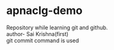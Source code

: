 # apnaclg-demo
Repository while learning git and github.
<br>
author- Sai Krishna(first)
<br>
git commit command is used
